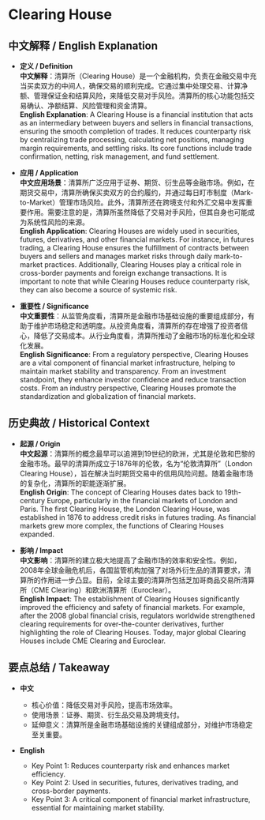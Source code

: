 # Clearing House

## 中文解释 / English Explanation

* **定义 / Definition**  
  **中文解释**：清算所（Clearing House）是一个金融机构，负责在金融交易中充当买卖双方的中间人，确保交易的顺利完成。它通过集中处理交易、计算净额、管理保证金和结算风险，来降低交易对手风险。清算所的核心功能包括交易确认、净额结算、风险管理和资金清算。  
  **English Explanation**: A Clearing House is a financial institution that acts as an intermediary between buyers and sellers in financial transactions, ensuring the smooth completion of trades. It reduces counterparty risk by centralizing trade processing, calculating net positions, managing margin requirements, and settling risks. Its core functions include trade confirmation, netting, risk management, and fund settlement.

* **应用 / Application**  
  **中文应用场景**：清算所广泛应用于证券、期货、衍生品等金融市场。例如，在期货交易中，清算所确保买卖双方的合约履约，并通过每日盯市制度（Mark-to-Market）管理市场风险。此外，清算所还在跨境支付和外汇交易中发挥重要作用。需要注意的是，清算所虽然降低了交易对手风险，但其自身也可能成为系统性风险的来源。  
  **English Application**: Clearing Houses are widely used in securities, futures, derivatives, and other financial markets. For instance, in futures trading, a Clearing House ensures the fulfillment of contracts between buyers and sellers and manages market risks through daily mark-to-market practices. Additionally, Clearing Houses play a critical role in cross-border payments and foreign exchange transactions. It is important to note that while Clearing Houses reduce counterparty risk, they can also become a source of systemic risk.

* **重要性 / Significance**  
  **中文重要性**：从监管角度看，清算所是金融市场基础设施的重要组成部分，有助于维护市场稳定和透明度。从投资角度看，清算所的存在增强了投资者信心，降低了交易成本。从行业角度看，清算所推动了金融市场的标准化和全球化发展。  
  **English Significance**: From a regulatory perspective, Clearing Houses are a vital component of financial market infrastructure, helping to maintain market stability and transparency. From an investment standpoint, they enhance investor confidence and reduce transaction costs. From an industry perspective, Clearing Houses promote the standardization and globalization of financial markets.

## 历史典故 / Historical Context

* **起源 / Origin**  
  **中文起源**：清算所的概念最早可以追溯到19世纪的欧洲，尤其是伦敦和巴黎的金融市场。最早的清算所成立于1876年的伦敦，名为“伦敦清算所”（London Clearing House），旨在解决当时期货交易中的信用风险问题。随着金融市场的复杂化，清算所的职能逐渐扩展。  
  **English Origin**: The concept of Clearing Houses dates back to 19th-century Europe, particularly in the financial markets of London and Paris. The first Clearing House, the London Clearing House, was established in 1876 to address credit risks in futures trading. As financial markets grew more complex, the functions of Clearing Houses expanded.

* **影响 / Impact**  
  **中文影响**：清算所的建立极大地提高了金融市场的效率和安全性。例如，2008年全球金融危机后，各国监管机构加强了对场外衍生品的清算要求，清算所的作用进一步凸显。目前，全球主要的清算所包括芝加哥商品交易所清算所（CME Clearing）和欧洲清算所（Euroclear）。  
  **English Impact**: The establishment of Clearing Houses significantly improved the efficiency and safety of financial markets. For example, after the 2008 global financial crisis, regulators worldwide strengthened clearing requirements for over-the-counter derivatives, further highlighting the role of Clearing Houses. Today, major global Clearing Houses include CME Clearing and Euroclear.

## 要点总结 / Takeaway

* **中文**  
  - 核心价值：降低交易对手风险，提高市场效率。  
  - 使用场景：证券、期货、衍生品交易及跨境支付。  
  - 延伸意义：清算所是金融市场基础设施的关键组成部分，对维护市场稳定至关重要。  

* **English**  
  - Key Point 1: Reduces counterparty risk and enhances market efficiency.  
  - Key Point 2: Used in securities, futures, derivatives trading, and cross-border payments.  
  - Key Point 3: A critical component of financial market infrastructure, essential for maintaining market stability.